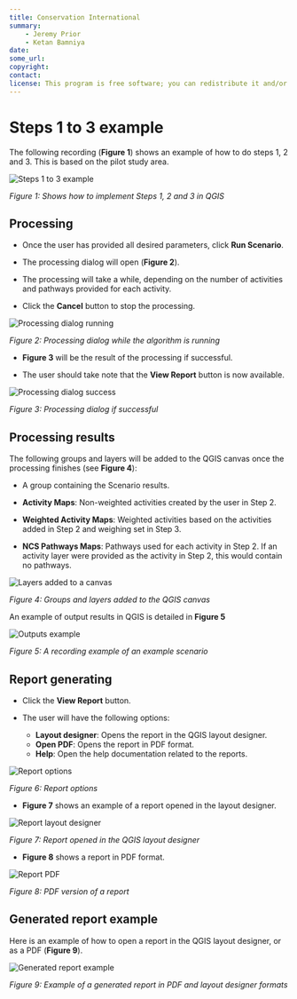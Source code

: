 ```yaml
---
title: Conservation International
summary:
    - Jeremy Prior
    - Ketan Bamniya
date:
some_url:
copyright:
contact:
license: This program is free software; you can redistribute it and/or modify it under the terms of the GNU Affero General Public License as published by the Free Software Foundation; either version 3 of the License, or (at your option) any later version.
---
```


# Steps 1 to 3 example

The following recording (**Figure 1**) shows an example of how to do steps 1, 2 and 3. This is based on the pilot study area.

![Steps 1 to 3 example](img/steps_1_to_3.gif)

*Figure 1: Shows how to implement Steps 1, 2 and 3 in QGIS*

## Processing

- Once the user has provided all desired parameters, click **Run Scenario**.

- The processing dialog will open (**Figure 2**).

- The processing will take a while, depending on the number of activities and pathways provided for each activity.

- Click the **Cancel** button to stop the processing.

![Processing dialog running](img/plugin-processing-dialog.png)

*Figure 2: Processing dialog while the algorithm is running*

- **Figure 3** will be the result of the processing if successful.

- The user should take note that the **View Report** button is now available.

![Processing dialog success](img/plugin-processing-succeeded.png)

*Figure 3: Processing dialog if successful*

## Processing results

The following groups and layers will be added to the QGIS canvas once the processing finishes (see **Figure 4**):

- A group containing the Scenario results.

- **Activity Maps**: Non-weighted activities created by the user in Step 2.

- **Weighted Activity Maps**: Weighted activities based on the activities added in Step 2 and weighing set in Step 3.

- **NCS Pathways Maps**: Pathways used for each activity in Step 2. If an activity layer were provided as the activity in Step 2, this would contain no pathways.

![Layers added to a canvas](img/plugin-added-layers.png)

*Figure 4: Groups and layers added to the QGIS canvas*

An example of output results in QGIS is detailed in **Figure 5**

![Outputs example](img/outputs-qgis.gif)

*Figure 5: A recording example of an example scenario*

## Report generating

- Click the **View Report** button.

- The user will have the following options:
    - **Layout designer**: Opens the report in the QGIS layout designer.
    - **Open PDF**: Opens the report in PDF format.
    - **Help**: Open the help documentation related to the reports.

![Report options](img/plugin-report-options.png)

*Figure 6: Report options*

- **Figure 7** shows an example of a report opened in the layout designer.

![Report layout designer](img/report-layout-designer.png) 

*Figure 7: Report opened in the QGIS layout designer*

- **Figure 8** shows a report in PDF format.

![Report PDF](img/report-pdf.png)

*Figure 8: PDF version of a report*

## Generated report example

Here is an example of how to open a report in the QGIS layout designer, or as a PDF (**Figure 9**).

![Generated report example](img/generated-reports.gif)

*Figure 9: Example of a generated report in PDF and layout designer formats*

